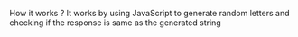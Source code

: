 How it works ?
It works by using JavaScript to generate random letters and checking if the response is same as the generated string
